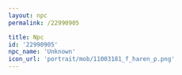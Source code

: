 ```yaml
---
layout: npc
permalink: /22990905

title: Npc
id: '22990905'
npc_name: 'Unknown'
icon_url: 'portrait/mob/11003181_f_haren_p.png'
---
```

